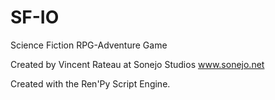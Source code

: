 # SF-IO
Science Fiction RPG-Adventure Game

Created by Vincent Rateau at Sonejo Studios
www.sonejo.net

Created with the Ren'Py Script Engine.
